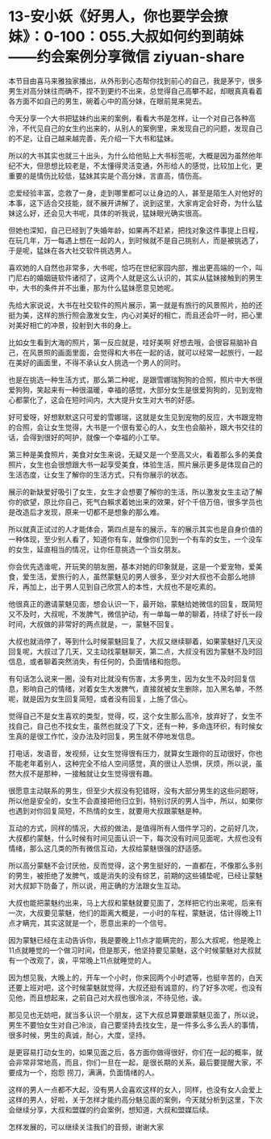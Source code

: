 # 13-安小妖《好男人，你也要学会撩妹》：0-100：055.大叔如何约到萌妹——约会案例分享微信 ziyuan-share

本节目由喜马来雅独家播出，从外形到心态帮你找到前心的自己，我是茅宁，很多男生对高分妹往而确不，捏不到更约不出来，总觉得自己高攀不起，却眼真真看着各方面不如自己的男生，碗着心中的高分妹，在眼前晃来晃去。

今天分享一个大书把猛妹约出来的案例，看看大书是怎样，让一个对自己各种高冷，不代见自己的女生约出来的，从别人的案例里，来发现自己的问题，发现自己的不足，让自己越来越完善，先介绍一下大书和猛妹。

所以的大书其实也就三十出头，为什么给他贴上大书标签呢，大概是因为虽然他年纪不大，但思想比较老是，不太懂得灵活变通，外形给人的感觉，比较加上化，更重要的是情伤比较低，猛妹其实是个高分妹，言直高，情伤高。

恋爱经验丰富，恋救了一身，走到哪里都可以让身边的人，甚至是陌生人对他好的本事，这下适合交技能，就不展开讲解了，说到这里，大家肯定会好奇，为什么猛妹这么好，还会见大书呢，具体的听我说，猛妹眼光确实很高。

但她也深知，自己已经到了失婚年龄，如果再不赶紧，把找对象这件事提上日程，在玩几年，万一每遇上想在一起的人，到时候就不是自己挑别人，而是被挑选了，于是呢，猛妹在各大社交软件挑选男人。

喜欢她的人自然也非常多，大书呢，恰巧在世纪家园内部，推出更高端的一个，叫门尼右的婚姻链软件诸彻了，这两个人就是这么认识的，其实从猛妹接触到的男生中，大书的条件并不出重，那为什么猛妹愿意见她呢。

先给大家说说，大书在社交软件的照片展示，第一就是有旅行的风景照片，拍的还挺为美，这样的旅行照会激发女生，内心对美好的相亡，而且还会吓一时，把心里对美好相亡的冲景，投射到大书的身上。

比如女生看到大海的照片，第一反应就是，哇好美啊 好想去哦，会很容易脑补自己，在风景照的画面里面，会觉得和大书在一起的话，就可以经常一起旅行，一起在美好的画面里，不得不承认女人挑选一个男人的同时。

也是在挑选一种生活方式，那么第二种呢，是跟雪娜瑞狗狗的合照，照片中大书很爱狗狗，笑起来有一种很温暖，幸福的感觉，大部分女生是很爱狗狗的，见到宠物心都蒙化了，这会在短时间内，大大提升女生对大书的好感。

好可爱呀，好想默默这只可爱的雪娜瑞，这就是女生见到宠物的反应，大书跟宠物的合照，会让女生觉得，大书是一个很有爱心的人，女生也会脑补，跟大书交往的话，会得到很好的呵护，就像一个幸福的小工举。

第三种是美食照片，美食对女生来说，无疑又是一个至高又火，看着那么多的美食照片，女生也会很想跟大书一起享受美食，体验生活，照片展示更多是体现自己的生活态度，让女生了解你的生活方式，只有你展示的状态。

展示的新缺爱好吸引了女生，女生才会想要了解你的生活，所以激发女生主动了解你的欲望，原比你自己，死气白賴求着她出来的效果，好个千倍万倍，很多学员也是改造后才发现，原来一切都不是想象的那么难。

所以就真正试过的人才能体会，第四点是车的展示，车的展示其实也是自身价值的一种体现，至少别人看了，知道你有车，就像你们见到一个有车的女生，一个没车的女生，延直相当的情况，让你任意挑选一个当女朋友。

你会优先选谁呢，开玩笑的朋友圈，基本对她的印象就是，这是一个爱宠物，爱美食，爱生活，爱旅行的人，虽然蒙魅见的男人很多，至少对大叔也不会那么地排斥，再加上，出于男人见到自己欣赏人的本性，大叔也不是吃素的。

他很真正的邀请蒙魅见面，想会认识一下，最开始，蒙魅给她微信的回复，既简短又不及时，大叔呢，不发脾气，微信护动，有一单每一单的聊着，持续了好长一段时间，大叔做的非常好的两点就是，一，蒙魅不回复。

大叔也就消停了，等到什么时候蒙魅回复了，大叔又继续聊着，如果蒙魅好几天没回复呢，大叔过了几天，又主动找蒙魅聊天，第二点，大叔没有因为蒙魅不及时回信息，或者聊着突然消失，有任何的，负面情绪和抱怨。

有句话怎么说来一圈，没有对比就没有伤害，太多男生，因为女生不及时回复信息，影响自己的情绪，对着女生大发脾气，直接就被女生删除，加入黑名单，不然呢，就是因为女生回复简短，或者没有回复，上施了信心。

觉得自己不是女生喜欢的类型，觉得，哎，这个女生那么高冷，放弃好了，女生不找自己，自己也不找女生，虽然也就没了下文，还有一种，多命连环织，有时候女生真的是很工作忙，没办法及时回复，男生就不停地发信息。

打电话，发语音，发视频，让女生觉得很有压力，就算女生跟你的互动很好，你也不能老年着别人，这种完全不给人空间感觉，真的很让人恐惧，厌烦，所以说，虽然大叔不是那种，一接触就让女生觉得很有趣。

很愿意主动联系的男生，但至少大叔没有犯错呀，没有大部分男生的这些问题呀，所以他是安全的，女生不会直接把他归立到，特别讨厌的男人当中，所以，如果你也遇到对你回复简短，不热情的女生，就要用大叔跟蒙魅是种。

互动的方式，同样的情况，大叔的做法，是值得所有人借件学习的，之前好几次，大叔都约蒙魅，什么时候有时间见面认识一下，每次没有时间见面呢，大叔也没有情绪，那么这几类的所有微信互动，大叔给蒙魅很强的舒适感。

所以高分蒙魅不会讨厌他，反而觉得，这个男生挺好的，一直都在，不像那么多别的男生，被拒绝了发脾气，或是消失的没有综艺，前期的这些铺垫呢，已经让蒙魅对大叔卸下防备了，所以说，用正确的方法跟女生互动。

大叔也能把蒙魅约出来，马上大叔和蒙魅就要见面了，怎样把它约出来呢，后来有一次，大叔要见蒙魅，他们的距离大概是，一小时的车程，蒙魅说，估计得晚上11点才瞒完，其实这就是一个，愿意出来的一个信号。

因为蒙魅已经在主动告诉你，我是要晚上11点才能瞒完的，那么大叔呢，他是晚上11点就睡觉的一个做习时间，但是那天，他坚持要见蒙魅，这个时候蒙魅对大叔就有一个改观了，诶，平常晚上11点就睡觉的人。

因为想见我，大晚上的，开车一个小时，你来回两个小时遮等，也挺辛苦的，白天还要上班对吧，这个时候蒙魅就觉得，大叔还挺有诚意的，约了好多次呢，也没有见他，而且想起来，之前自己对大叔也很冷淡，不待见他，诶。

那见见也无妨吧，就当多认识一个朋友，这下大叔总算要跟蒙魅见面了，所以说，男生不要怕女生对自己冷淡，自己要坚持去找女生，是一件多么多么丢人的事情，很多时候，男生的真诚，耐心，大度，坚持。

是更容易打动女生的，如果见面之后，各方面你做得很好，你们在一起的概率，就会非常非常地高，而且，你们一旦在一起，是很长期的关系，最后要提醒大家，不要成为一个，抱怨 捞刀，满满，负面情绪的人。

这样的男人一点都不大起，没有男人会喜欢这样的女人，同样，也没有女人会爱上这样的男人，好啦，关于怎样才能约高分魅见面的案例，今天就分析到这里，下次会继续分享，大叔和盟媒的约会案例，想知道，大叔和盟媒后续。

怎样发展的，可以继续关注我们的音频，谢谢大家